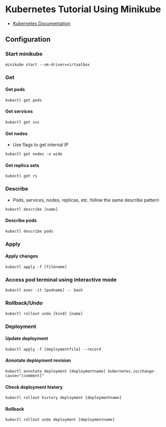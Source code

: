 # Kubernetes Tutorial Using Minikube

- [Kubernetes Documentation](https://kubernetes.io/docs/home/)

## Configuration

### Start minikube

```{sh}
minikube start --vm-driver=virtualbox
```

### Get

#### Get pods

```{sh}
kubectl get pods
```

#### Get services

```{sh}
kubectl get svc
```

#### Get nodes

- Use flags to get internal IP

```{sh}
kubectl get nodes -o wide
```

#### Get replica sets

```{sh}
kubectl get rs
```

### Describe

- Pods, services, nodes, replicas, etc. follow the same describe pattern

```{sh}
kubectl describe [name]
```

#### Describe pods

```{sh}
kubectl describe pods
```

### Apply

#### Apply changes

```{sh}
kubectl apply -f [filename]
```

### Access pod terminal using interactive mode

```{sh}
kubectl exec -it [podname] -- bash
```

### Rollback/Undo

```{sh}
kubectl rollout undo [kind] [name]
```

### Deployment

#### Update deployment

```{sh}
kubectl apply -f [deploymentfile] --record
```

#### Annotate deployment revision

```{sh}
kubectl annotate deployment [deploymentname] kubernetes.io/change-cause="[comment]"
```

#### Check deployment history

```{sh}
kubectl rollout history deployment [deploymentname]
```

#### Rollback

```{sh}
kubectl rollout undo deployment [deploymentname]
```
